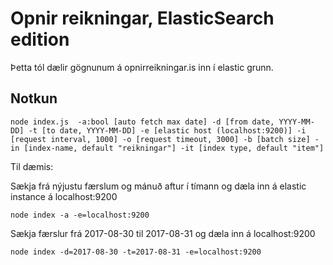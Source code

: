 # Opnir reikningar, ElasticSearch edition

Þetta tól dælir gögnunum á opnirreikningar.is inn í elastic grunn.

## Notkun 

`node index.js 
-a:bool [auto fetch max date] -d [from date, YYYY-MM-DD] -t [to date, YYYY-MM-DD] -e [elastic host (localhost:9200)] -i [request interval, 1000] -o [request timeout, 3000] -b [batch size] -in [index-name, default "reikningar"] -it [index type, default "item"]`

Til dæmis: 

Sækja frá nýjustu færslum og mánuð aftur í tímann og dæla inn á elastic instance á localhost:9200

`node index -a -e=localhost:9200`

Sækja færslur frá 2017-08-30 til 2017-08-31 og dæla inn á localhost:9200

`node index -d=2017-08-30 -t=2017-08-31 -e=localhost:9200`